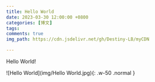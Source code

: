 ```yaml
---
title: Hello World
date: 2023-03-30 12:00:00 +0800
categories: [博文]
tags: 
comments: true
img_path: https://cdn.jsdelivr.net/gh/Destiny-LB/myCDN

---
```


Hello World!

![Hello World](img/Hello World.jpg){: .w-50 .normal }

<!-- {% include embed/bilibili.html id='BV1ds411m7Ns' %} -->
